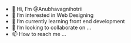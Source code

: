- 👋 Hi, I’m @Anubhavagnihotrii
- 👀 I’m interested in Web Designing
- 🌱 I’m currently learning front end development
- 💞️ I’m looking to collaborate on ...
- 📫 How to reach me ...

<!---
Anubhavagnihotrii/Anubhavagnihotrii is a ✨ special ✨ repository because its `README.md` (this file) appears on your GitHub profile.
You can click the Preview link to take a look at your changes.
--->
